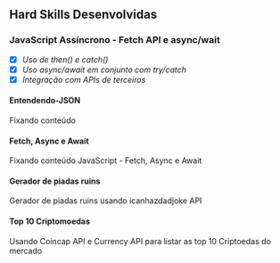 ## Hard Skills Desenvolvidas

### JavaScript Assíncrono - Fetch API e async/wait

- [X] _Uso de then() e catch()_
- [X] _Uso async/await em conjunto com try/catch_
- [X] _Integração com APIs de terceiros_

#### Entendendo-JSON
Fixando conteúdo

#### Fetch, Async e Await
Fixando conteúdo JavaScript - Fetch, Async e Await

#### Gerador de piadas ruins
Gerador de piadas ruins usando icanhazdadjoke API

#### Top 10 Criptomoedas
Usando Coincap API e Currency API para listar as top 10 Criptoedas do mercado

